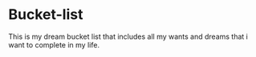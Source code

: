 # Bucket-list
This is my dream bucket list that includes all my wants and dreams that i want to complete in my life.
